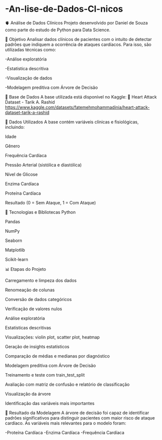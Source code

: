 # -An-lise-de-Dados-Cl-nicos
🫀 Análise de Dados Clínicos
Projeto desenvolvido por Daniel de Souza como parte do estudo de Python para Data Science.

🎯 Objetivo
Analisar dados clínicos de pacientes com o intuito de detectar padrões que indiquem a ocorrência de ataques cardíacos. Para isso, são utilizadas técnicas como:

-Análise exploratória

-Estatística descritiva

-Visualização de dados

-Modelagem preditiva com Árvore de Decisão

📂 Base de Dados
A base utilizada está disponível no Kaggle:
🔗 Heart Attack Dataset - Tarik A. Rashid
https://www.kaggle.com/datasets/fatemehmohammadinia/heart-attack-dataset-tarik-a-rashid

🧪 Dados Utilizados
A base contém variáveis clínicas e fisiológicas, incluindo:

Idade

Gênero

Frequência Cardíaca

Pressão Arterial (sistólica e diastólica)

Nível de Glicose

Enzima Cardíaca

Proteína Cardíaca

Resultado (0 = Sem Ataque, 1 = Com Ataque)

🧰 Tecnologias e Bibliotecas
Python

Pandas

NumPy

Seaborn

Matplotlib

Scikit-learn

📊 Etapas do Projeto

Carregamento e limpeza dos dados

Renomeação de colunas

Conversão de dados categóricos

Verificação de valores nulos

Análise exploratória

Estatísticas descritivas

Visualizações: violin plot, scatter plot, heatmap

Geração de insights estatísticos

Comparação de médias e medianas por diagnóstico

Modelagem preditiva com Árvore de Decisão

Treinamento e teste com train_test_split

Avaliação com matriz de confusão e relatório de classificação

Visualização da árvore

Identificação das variáveis mais importantes


🌳 Resultado da Modelagem
A árvore de decisão foi capaz de identificar padrões significativos para distinguir pacientes com maior risco de ataque cardíaco.
As variáveis mais relevantes para o modelo foram:

-Proteína Cardíaca
-Enzima Cardíaca
-Frequência Cardíaca

